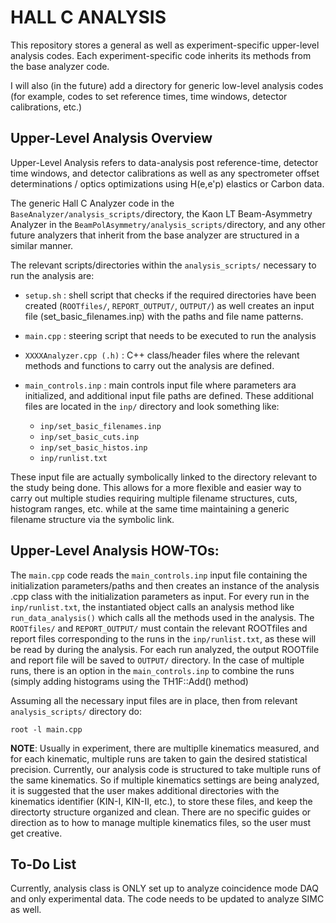# HALL C ANALYSIS
This repository stores a general as well as experiment-specific upper-level analysis codes. Each experiment-specific code inherits its methods from the base analyzer code. 

I will also (in the future) add a directory for generic 
low-level analysis codes (for example, codes to set reference times, time windows, detector calibrations, etc.)

## Upper-Level Analysis Overview
Upper-Level Analysis refers to data-analysis post reference-time, detector time windows, and detector calibrations as well as any spectrometer offset determinations / optics optimizations using H(e,e'p) elastics or Carbon data.

The generic Hall C Analyzer code in the `BaseAnalyzer/analysis_scripts/`directory, the Kaon LT Beam-Asymmetry Analyzer in the `BeamPolAsymmetry/analysis_scripts/`directory, and any other future analyzers that inherit from the base analyzer are structured in a similar manner. 

The relevant scripts/directories within the `analysis_scripts/` necessary to run the analysis are: <br>

* `setup.sh` : shell script that checks if the required directories have been created (`ROOTfiles/`, `REPORT_OUTPUT/`, `OUTPUT/`) as well creates an input file (set\_basic\_filenames.inp) with the paths and file name patterns.

*  `main.cpp` : steering script that needs to be executed to run the analysis

*  `XXXXAnalyzer.cpp (.h)` : C++ class/header files where the relevant methods and functions to carry out the analysis are defined.

* `main_controls.inp` : main controls input file where parameters ara initialized, and additional input file paths are defined. These additional files are located in the `inp/` directory and look something like: <br>
	* `inp/set_basic_filenames.inp` 
	* `inp/set_basic_cuts.inp`
	* `inp/set_basic_histos.inp`
	* `inp/runlist.txt`	

These input file are actually symbolically linked to the directory relevant to the study being done. This allows for a more flexible and easier way to carry out multiple studies requiring multiple filename structures, cuts, histogram ranges, etc. while at the same time maintaining a generic filename structure via the symbolic link.

## Upper-Level Analysis HOW-TOs:

The `main.cpp` code reads the `main_controls.inp` input file containing the initialization parameters/paths and then creates an instance of the analysis .cpp class with the initialization parameters as input. For every run in the `inp/runlist.txt`, the instantiated object calls an analysis method like `run_data_analysis()` which calls all the methods used in the analysis. The `ROOTfiles/` and `REPORT_OUTPUT/` must contain the relevant ROOTfiles and report files corresponding to the runs in the `inp/runlist.txt`, as these will be read by during the analysis. For each run analyzed, the output ROOTfile and report file will be saved to `OUTPUT/` directory. In the case of multiple runs, there is an option in the `main_controls.inp` to combine the runs (simply adding histograms using the TH1F::Add() method)

Assuming all the necessary input files are in place, then from relevant `analysis_scripts/` directory do: <br>

`root -l main.cpp`

**NOTE**: Usually in experiment, there are multiplle kinematics measured, and for each kinematic, multiple runs are taken to gain the desired statistical precision. Currently, our analysis code is structured to take multiple runs of the same kinematics. So if  multiple kinematics settings are being analyzed, it is suggested that the user makes additional directories with the kinematics identifier (KIN-I, KIN-II, etc.), to store these files, and keep the directorty structure organized and clean. There are no specific guides or direction as to how to manage multiple kinematics files, so the user must get creative.

## To-Do List
Currently, analysis class is ONLY set up to analyze coincidence mode DAQ
and only experimental data. The code needs to be updated to analyze SIMC
as well.